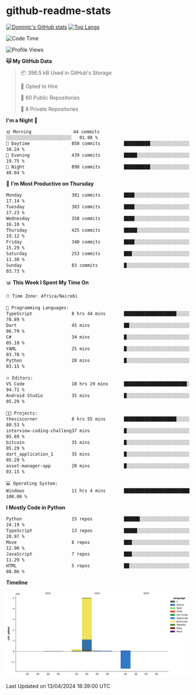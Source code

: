 # github-readme-stats
[![Dominic's GitHub stats](https://github-readme-stats.vercel.app/api?username=Domengo&show_icons=true)](https://github.com/anuraghazra/github-readme-stats)
[![Top Langs](https://github-readme-stats.vercel.app/api/top-langs/?username=Domengo&show_icons=true)](https://github.com/Domengo/github-readme-stats)

<!--START_SECTION:waka-->
![Code Time](http://img.shields.io/badge/Code%20Time-598%20hrs%2014%20mins-blue)

![Profile Views](http://img.shields.io/badge/Profile%20Views-0-blue)

**🐱 My GitHub Data** 

> 📦 396.5 kB Used in GitHub's Storage 
 > 
> 💼 Opted to Hire
 > 
> 📜 60 Public Repositories 
 > 
> 🔑 8 Private Repositories 
 > 
**I'm a Night 🦉** 

```text
🌞 Morning                44 commits          ░░░░░░░░░░░░░░░░░░░░░░░░░   01.98 % 
🌆 Daytime                850 commits         ██████████░░░░░░░░░░░░░░░   38.24 % 
🌃 Evening                439 commits         █████░░░░░░░░░░░░░░░░░░░░   19.75 % 
🌙 Night                  890 commits         ██████████░░░░░░░░░░░░░░░   40.04 % 
```
📅 **I'm Most Productive on Thursday** 

```text
Monday                   381 commits         ████░░░░░░░░░░░░░░░░░░░░░   17.14 % 
Tuesday                  383 commits         ████░░░░░░░░░░░░░░░░░░░░░   17.23 % 
Wednesday                358 commits         ████░░░░░░░░░░░░░░░░░░░░░   16.10 % 
Thursday                 425 commits         █████░░░░░░░░░░░░░░░░░░░░   19.12 % 
Friday                   340 commits         ████░░░░░░░░░░░░░░░░░░░░░   15.29 % 
Saturday                 253 commits         ███░░░░░░░░░░░░░░░░░░░░░░   11.38 % 
Sunday                   83 commits          █░░░░░░░░░░░░░░░░░░░░░░░░   03.73 % 
```


📊 **This Week I Spent My Time On** 

```text
🕑︎ Time Zone: Africa/Nairobi

💬 Programming Languages: 
TypeScript               8 hrs 44 mins       ████████████████████░░░░░   78.89 % 
Dart                     45 mins             ██░░░░░░░░░░░░░░░░░░░░░░░   06.79 % 
C#                       34 mins             █░░░░░░░░░░░░░░░░░░░░░░░░   05.18 % 
YAML                     25 mins             █░░░░░░░░░░░░░░░░░░░░░░░░   03.78 % 
Python                   20 mins             █░░░░░░░░░░░░░░░░░░░░░░░░   03.15 % 

🔥 Editors: 
VS Code                  10 hrs 29 mins      ████████████████████████░   94.71 % 
Android Studio           35 mins             █░░░░░░░░░░░░░░░░░░░░░░░░   05.29 % 

🐱‍💻 Projects: 
thesiscorner             8 hrs 55 mins       ████████████████████░░░░░   80.53 % 
interview-coding-challeng37 mins             █░░░░░░░░░░░░░░░░░░░░░░░░   05.69 % 
bitcoin                  35 mins             █░░░░░░░░░░░░░░░░░░░░░░░░   05.29 % 
dart_application_1       35 mins             █░░░░░░░░░░░░░░░░░░░░░░░░   05.29 % 
asset-manager-app        20 mins             █░░░░░░░░░░░░░░░░░░░░░░░░   03.15 % 

💻 Operating System: 
Windows                  11 hrs 4 mins       █████████████████████████   100.00 % 
```

**I Mostly Code in Python** 

```text
Python                   15 repos            ██████░░░░░░░░░░░░░░░░░░░   24.19 % 
TypeScript               13 repos            █████░░░░░░░░░░░░░░░░░░░░   20.97 % 
Move                     8 repos             ███░░░░░░░░░░░░░░░░░░░░░░   12.90 % 
JavaScript               7 repos             ███░░░░░░░░░░░░░░░░░░░░░░   11.29 % 
HTML                     5 repos             ██░░░░░░░░░░░░░░░░░░░░░░░   08.06 % 
```



**Timeline**

![Lines of Code chart](https://raw.githubusercontent.com/Domengo/Domengo/main/assets/bar_graph.png)


 Last Updated on 13/04/2024 18:39:00 UTC
<!--END_SECTION:waka-->



